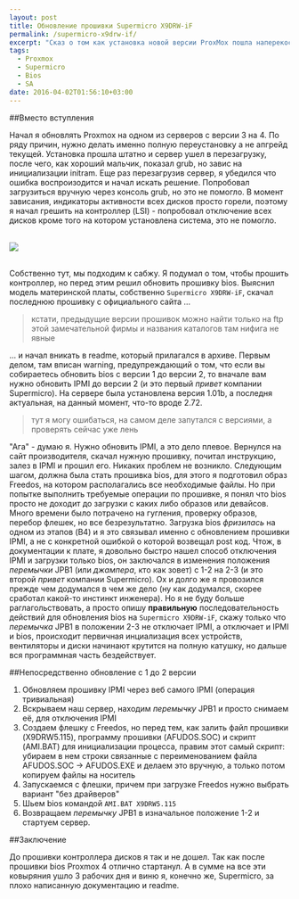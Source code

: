 ```yaml
---
layout: post
title: Обновление прошивки Supermicro X9DRW-iF
permalink: /supermicro-x9drw-if/
excerpt: "Сказ о том как установка новой версии ProxMox пошла наперекосяк"
tags:
  - Proxmox
  - Supermicro
  - Bios
  - SA
date: 2016-04-02T01:56:10+03:00
---
```


##Вместо вступления

Начал я обновлять Proxmox на одном из серверов с версии 3 на 4. По ряду причин, нужно делать именно полную переустановку а не апгрейд текущей. Установка прошла штатно и сервер ушел в перезагрузку, после чего, как хороший мальчик, показал grub, но завис на инициализации initram. Еще раз перезагрузив сервер, я убедился что ошибка воспроизодится и начал искать решение. Попробовал загрузиться вручную через консоль grub, но это не помогло. В момент зависания, индикаторы активности всех дисков просто горели, поэтому я начал грешить на контроллер (LSI) - попробовал отключение всех дисков кроме того на котором установлена система, это не помогло.

<br>
<img src="https://farm2.staticflickr.com/1519/26090382722_d5864c4fbf_o.jpg">
<br>
<br>


Собственно тут, мы подходим к сабжу. Я подумал о том, чтобы прошить контроллер, но перед этим решил обновить прошивку bios. Выяснил модель материнской платы, собственно `Supermicro X9DRW-iF`, скачал последнюю прошивку с официального сайта ...

> кстати, предыдущие версии прошивок можно найти только на ftp этой замечательной фирмы и названия каталогов там нифига не явные

... и начал вникать в readme, который прилагался в архиве. Первым делом, там вписан warning, предупреждающий о том, что если вы собираетесь обновить bios с версии 1 до версии 2, то вначале вам нужно обновить IPMI до версии 2 (и это первый *привет* компании Supermicro). На сервере была установлена версия 1.01b, а последня актуальная, на данный момент, что-то вроде 2.72.

> тут я могу ошибаться, на самом деле запутался с версиями, а проверять сейчас уже лень

"Ага" - думаю я. Нужно обновить IPMI, а это дело плевое. Вернулся на сайт производителя, скачал нужную прошивку, почитал инструкцию, залез в IPMI и прошил его. Никаких проблем не возникло. Следующим шагом, должна была стать прошивка bios, для этого я подготовил образ Freedos, на котором располагались все необходимые файлы. Но при попытке выполнить требуемые операции по прошивке, я понял что bios просто не доходит до загрузки с каких либо образов или девайсов. Много времени было потрачено на гугления, проверку образов, перебор флешек, но все безрезультатно. Загрузка bios *фризилась* на одном из этапов (B4) и я это связывал именно с обновлением прошивки IPMI, а не с конкретной ошибкой о которой возвещал post код. Чтож, в документации к плате, я довольно быстро нашел способ отключения IPMI и загрузки только bios, он заключался в изменения положения *перемычки* JPB1 (или *джампера*, кто как зовет) с 1-2 на 2-3 (и это второй *привет* компании Supermicro). Ох и долго же я провозился прежде чем додумался в чем же дело (ну как додумался, скорее сработал какой-то инстинкт инженера). Но я не буду больше раглагольствовать, а просто опишу **правильную** последовательность действий для обновления bios на `Supermicro X9DRW-iF`, скажу только что *перемычка* JPB1 в положении 2-3 не отключает IPMI, а отключает и IPMI и bios, происходит первичная инциализация всех устройств, вентиляторы и диски начинают крутится на полную катушку, но дальше вся программная часть бездействует.

##Непосредственно обновление с 1 до 2 версии

1. Обновляем прошивку IPMI через веб самого IPMI (операция тривиальная)
2. Вскрываем наш сервер, находим *перемычку* JPB1 и просто снимаем её, для отключения IPMI
3. Создаем флешку с Freedos, но перед тем, как залить файл прошивки (X9DRW5.115), программу прошивки (AFUDOS.SOC) и скрипт (AMI.BAT) для инициализации процесса, правим этот самый скрипт: убираем в нем строки связанные с переименованием файла AFUDOS.SOC -> AFUDOS.EXE и делаем это вручную, а только потом копируем файлы на носитель
4. Запускаемся с флешки, причем при загрузке Freedos нужно выбрать вариант "без драйверов"
5. Шьем bios командой `AMI.BAT X9DRW5.115`
6. Возвращаем *перемычку* JPB1 в изначальное положение 1-2 и стартуем сервер.

##Заключение

До прошивки контроллера дисков я так и не дошел. Так как после прошивки bios Proxmox 4 отлично стартанул. А в сумме на все эти ковыряния ушло 3 рабочих дня и виню я, конечно же, Supermicro, за плохо написанную документацию и readme.









